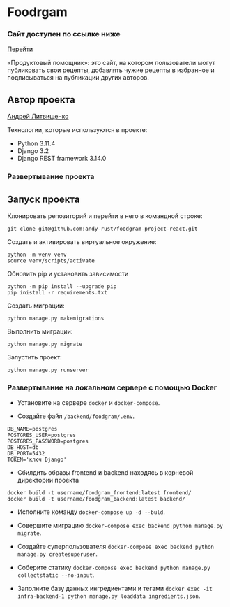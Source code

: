 # Foodrgam
### Сайт доступен по ссылке ниже
[Перейти](https://andy-foodgram.ddns.net)

 «Продуктовый помощник»: это сайт, на котором пользователи могут публиковать свои рецепты, добавлять чужие рецепты в избранное и подписываться на публикации других авторов.

## Автор проекта

[Андрей Литвищенко](https://github.com/andy-rust)

Технологии, которые используются в проекте:
- Python 3.11.4
- Django 3.2
- Django REST framework 3.14.0

### Развертывание проекта

## Запуск проекта

Клонировать репозиторий и перейти в него в командной строке:

```
git clone git@github.com:andy-rust/foodgram-project-react.git
```
Cоздать и активировать виртуальное окружение:

```
python -m venv venv
source venv/scripts/activate
```

Обновить pip и установить зависимости

```
python -m pip install --upgrade pip
pip inistall -r requirements.txt
```

Создать миграции:

```
python manage.py makemigrations
```

Выполнить миграции:

```
python manage.py migrate
```

Запустить проект:

```
python manage.py runserver
```

### Развертывание на локальном сервере c помощью Docker

- Установите на сервере `docker` и `docker-compose`.

- Создайте файл `/backend/foodgram/.env`.
```
DB_NAME=postgres
POSTGRES_USER=postgres
POSTGRES_PASSWORD=postgres
DB_HOST=db
DB_PORT=5432
TOKEN='ключ Django'
```
- Сбилдить образы frontend и backend находясь в корневой директории проекта
```
docker build -t username/foodgram_frontend:latest frontend/
docker build -t username/foodgram_backend:latest backend/
```

- Исполните команду `docker-compose up -d --buld`.

- Совершите миграцию `docker-compose exec backend python manage.py migrate`.

- Создайте суперпользователя `docker-compose exec backend python manage.py createsuperuser`.

- Соберите статику `docker-compose exec backend python manage.py collectstatic --no-input`.

- Заполните базу данных ингредиентами и тегами `docker exec -it infra-backend-1 python manage.py loaddata ingredients.json`.
